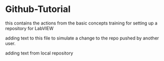 # Github-Tutorial
this contains the actions from the basic concepts training for setting up a repository for LabVIEW

adding text to this file to simulate a change to the repo pushed by another user.

adding text from local repository